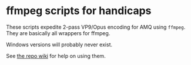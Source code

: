 # ffmpeg scripts for handicaps

These scripts expedite 2-pass VP9/Opus encoding for AMQ using `ffmpeg`. They are basically all wrappers for ffmpeg.

Windows versions will probably never exist.

See [the repo wiki](./wiki) for help on using them.
